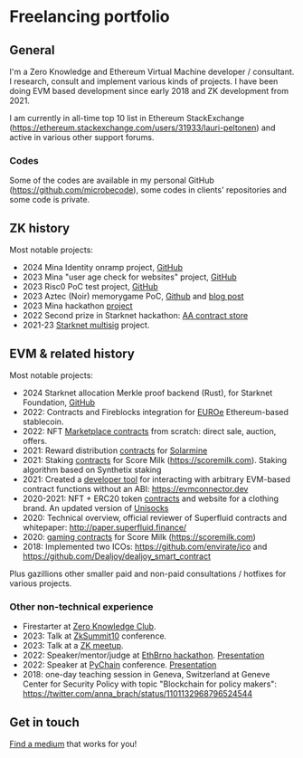 # Freelancing portfolio

## General

I'm a Zero Knowledge and Ethereum Virtual Machine developer / consultant. I research, consult and implement various kinds of projects. I have been doing EVM based development since early 2018 and ZK development from 2021.

I am currently in all-time top 10 list in Ethereum StackExchange (https://ethereum.stackexchange.com/users/31933/lauri-peltonen) and active in various other support forums.

### Codes

Some of the codes are available in my personal GitHub (https://github.com/microbecode), some codes in clients' repositories and some code is private.

## ZK history

Most notable projects:

- 2024 Mina Identity onramp project, [GitHub](https://github.com/microbecode/zk-identity-onramp)
- 2023 Mina "user age check for websites" project, [GitHub](https://github.com/microbecode/zk-agecheck)
- 2023 Risc0 PoC test project, [GitHub](https://github.com/microbecode/zk-authorize)
- 2023 Aztec (Noir) memorygame PoC, [Github](https://github.com/eqlabs/aztec-memorygame) and [blog post](https://equilibrium.co/blog/aztec)
- 2023 Mina hackathon [project](https://github.com/microbecode/mina_devdao_hackathon)
- 2022 Second prize in Starknet hackathon: [AA contract store](https://github.com/team-brewery/wallet-app-store)
- 2021-23 [Starknet multisig](https://github.com/eqlabs/starknet-multisig) project.

## EVM & related history

Most notable projects:

- 2024 Starknet allocation Merkle proof backend (Rust), for Starknet Foundation, [GitHub](https://github.com/starknetfndn/defispring/tree/main/backend)
- 2022: Contracts and Fireblocks integration for [EUROe](https://www.euroe.com/) Ethereum-based stablecoin.
- 2022: NFT [Marketplace contracts](https://gitlab.com/onpulse/nftonpulse/nftop-contracts) from scratch: direct sale, auction, offers.
- 2021: Reward distribution <a href='https://github.com/microbecode/Solarmine'>contracts</a> for <a href='http://solarminecoin.com/'>Solarmine</a>
- 2021: Staking <a href='https://github.com/microbecode/Score-Milk-staking'>contracts</a> for Score Milk (https://scoremilk.com). Staking algorithm based on Synthetix staking
- 2021: Created a <a href='https://github.com/microbecode/evm-connector'>developer tool</a> for interacting with arbitrary EVM-based contract functions without an ABI: https://evmconnector.dev
- 2020-2021: NFT + ERC20 token <a href='https://github.com/microbecode/DPriceBranding'>contracts</a> and website for a clothing brand. An updated version of <a href='https://defiprime.com/unisocks-explained'>Unisocks</a>
- 2020: Technical overview, official reviewer of Superfluid contracts and whitepaper: http://paper.superfluid.finance/
- 2020: <a href='https://github.com/microbecode/Score-Milk-token'>gaming contracts</a> for Score Milk (https://scoremilk.com)
- 2018: Implemented two ICOs: https://github.com/envirate/ico and https://github.com/Dealjoy/dealjoy_smart_contract

Plus gazillions other smaller paid and non-paid consultations / hotfixes for various projects.

### Other non-technical experience

- Firestarter at [Zero Knowledge Club](https://zeroknowledge.club).
- 2023: Talk at [ZkSummit10](https://www.youtube.com/watch?v=zC3uylrXAQ4) conference.
- 2023: Talk at a [ZK meetup](https://youtu.be/F7gPWpzVCD8).
- 2022: Speaker/mentor/judge at [EthBrno hackathon](https://ethbrno.cz). [Presentation](https://www.youtube.com/watch?v=3cYuBc3DAIg)
- 2022: Speaker at [PyChain](https://www.pychain.org/) conference. [Presentation](https://www.youtube.com/watch?v=yovqD0jtQSc)
- 2018: one-day teaching session in Geneva, Switzerland at Geneve Center for Security Policy with topic "Blockchain for policy makers": https://twitter.com/anna_brach/status/1101132968796524544

## Get in touch

[Find a medium](https://linktr.ee/lauripeltonen) that works for you!